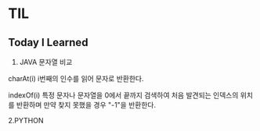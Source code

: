 # TIL
## Today I Learned 
  1. JAVA
  문자열 비교
  
  charAt(i)
  i번째의 인수를 읽어 문자로 반환한다.
  
  indexOf(i)
  특정 문자나 문자열을 0에서 끝까지 검색하여 처음 발견되는 인덱스의 위치를 반환하며
  만약 찾지 못했을 경우 "-1"을 반환한다.

  2.PYTHON
  


